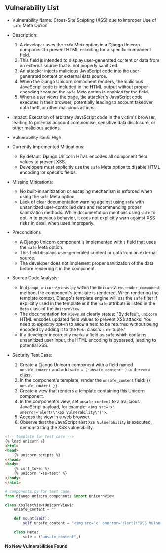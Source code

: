 ## Vulnerability List

- Vulnerability Name: Cross-Site Scripting (XSS) due to Improper Use of `safe` Meta Option
- Description:
    1. A developer uses the `safe` Meta option in a Django Unicorn component to prevent HTML encoding for a specific component field.
    2. This field is intended to display user-generated content or data from an external source that is not properly sanitized.
    3. An attacker injects malicious JavaScript code into the user-generated content or external data source.
    4. When the Django Unicorn component renders, the malicious JavaScript code is included in the HTML output without proper encoding because the `safe` Meta option is enabled for the field.
    5. When a user views the page, the attacker's JavaScript code executes in their browser, potentially leading to account takeover, data theft, or other malicious actions.
- Impact: Execution of arbitrary JavaScript code in the victim's browser, leading to potential account compromise, sensitive data disclosure, or other malicious actions.
- Vulnerability Rank: High
- Currently Implemented Mitigations:
    - By default, Django Unicorn HTML encodes all component field values to prevent XSS.
    - Developers must explicitly use the `safe` Meta option to disable HTML encoding for specific fields.
- Missing Mitigations:
    - No built-in sanitization or escaping mechanism is enforced when using the `safe` Meta option.
    - Lack of clear documentation warning against using `safe` with unsanitized user-controlled data and recommending proper sanitization methods. While documentation mentions using `safe` to opt-in to previous behavior, it does not explicitly warn against XSS risks in detail when used improperly.
- Preconditions:
    - A Django Unicorn component is implemented with a field that uses the `safe` Meta option.
    - This field displays user-generated content or data from an external source.
    - The developer does not implement proper sanitization of the data before rendering it in the component.
- Source Code Analysis:
    - In `django_unicorn\views.py` within the `UnicornView.render_component` method, the component's template is rendered. When rendering the template context, Django's template engine will use the `safe` filter if explicitly used in the template or if the `safe` attribute is listed in the `Meta` class of the `UnicornView`.
    - The documentation for `views.md` clearly states: "By default, `unicorn` HTML encodes updated field values to prevent XSS attacks. You need to explicitly opt-in to allow a field to be returned without being encoded by adding it to the `Meta` class's `safe` tuple."
    - If a developer incorrectly marks a field as `safe` which contains unsanitized user input, the HTML encoding is bypassed, leading to potential XSS.

- Security Test Case:
    1. Create a Django Unicorn component with a field named `unsafe_content` and add `safe = ("unsafe_content",)` to the `Meta` class.
    2. In the component's template, render the `unsafe_content` field: `{{ unsafe_content }}`.
    3. Create a view that renders a template containing this Unicorn component.
    4. In the component's view, set `unsafe_content` to a malicious JavaScript payload, for example: `<img src='x' onerror='alert(\"XSS Vulnerability\")'>`.
    5. Access the view in a web browser.
    6. Observe that the JavaScript alert `XSS Vulnerability` is executed, demonstrating the XSS vulnerability.

```html
<!-- template for test case -->
{% load unicorn %}
<html>
<head>
    {% unicorn_scripts %}
</head>
<body>
    {% csrf_token %}
    {% unicorn 'xss-test' %}
</body>
</html>
```

```python
# components.py for test case
from django_unicorn.components import UnicornView

class XssTestView(UnicornView):
    unsafe_content = ""

    def mount(self):
        self.unsafe_content = "<img src='x' onerror='alert(\"XSS Vulnerability\")'>"

    class Meta:
        safe = ("unsafe_content",)
```

**No New Vulnerabilities Found**
